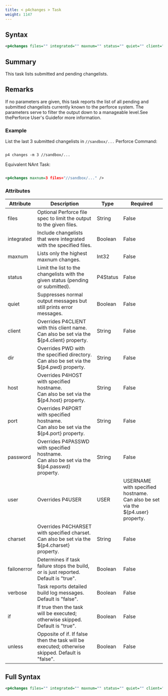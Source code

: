 ```yaml
---
title: < p4changes > Task
weight: 1147
---
```

## Syntax
```xml
<p4changes files="" integrated="" maxnum="" status="" quiet="" client="" dir="" host="" port="" password="" user="" charset="" />
```
## Summary ##
This task lists submitted and pending changelists.

## Remarks ##
If no parameters are given, this task
reports the list of all pending and submitted changelists currently known to the perforce system.
The parameters serve to filter the output down to a manageable level.See thePerforce User&#39;s Guidefor more information.



### Example ###
List the last 3 submitted changelists in `//sandbox/...` Perforce Command:


```xml

p4 changes -m 3 //sandbox/...
```
Equivalent NAnt Task:
```xml

<p4changes maxnum=3 files="//sandbox/..." />
```



### Attributes
| Attribute | Description | Type | Required |
| --------- | ----------- | ---- | -------- |
| files | Optional Perforce file spec to limit the output to the given files. | String | False |
| integrated | Include changelists that were integrated with the specified files. | Boolean | False |
| maxnum | Lists only the highest maxnum changes. | Int32 | False |
| status | Limit the list to the changelists with the given status (pending or submitted). | P4Status | False |
| quiet | Suppresses normal output messages but still prints error messages. | Boolean | False |
| client | Overrides P4CLIENT with this client name.<br>Can also be set via the ${p4.client} property. | String | False |
| dir | Overrides PWD with the specified directory.<br>Can also be set via the ${p4.pwd} property. | String | False |
| host | Overrides P4HOST with specified hostname.<br>Can also be set via the ${p4.host} property. | String | False |
| port | Overrides P4PORT with specified hostname.<br>Can also be set via the ${p4.port} property. | String | False |
| password | Overrides P4PASSWD with specified hostname.<br>Can also be set via the ${p4.passwd} property. | String | False |
| user | Overrides P4USER|USER|USERNAME with specified hostname.<br>Can also be set via the ${p4.user} property. | String | False |
| charset | Overrides P4CHARSET with specified charset.<br>Can also be set via the ${p4.charset} property. | String | False |
| failonerror | Determines if task failure stops the build, or is just reported. Default is &quot;true&quot;. | Boolean | False |
| verbose | Task reports detailed build log messages.  Default is &quot;false&quot;. | Boolean | False |
| if | If true then the task will be executed; otherwise skipped. Default is &quot;true&quot;. | Boolean | False |
| unless | Opposite of if.  If false then the task will be executed; otherwise skipped. Default is &quot;false&quot;. | Boolean | False |

## Full Syntax
```xml
<p4changes files="" integrated="" maxnum="" status="" quiet="" client="" dir="" host="" port="" password="" user="" charset="" failonerror="" verbose="" if="" unless="" />
```
